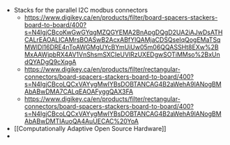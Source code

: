 - Stacks for the parallel I2C modbus connectors
	- https://www.digikey.ca/en/products/filter/board-spacers-stackers-board-to-board/400?s=N4IgjCBcoKwGwGYqgMZQGYEMA2BnApgDQgD2UA2iAJwDsATHCALrEAOALlCAMrsBOASwB2AcxABfYlQAMjaCDSQseIqQogEMaTSqMWIDl16DRE4nToAWGMgUYcBYmUiUw05m06QQASSHt8EXw%2BMxAAWjpbRX4AV1VnShsmSXCIeUVlRzUXEDgwSOTiMMso%2BxUndQYADgQ9cXqgA
	- https://www.digikey.ca/en/products/filter/rectangular-connectors/board-spacers-stackers-board-to-board/400?s=N4IgjCBcoLQCxVAYygMwIYBsDOBTANCAG4B2aWehA9lANogBMAbABwDMA7CALqEAOAFyggQAX3FA
	- https://www.digikey.ca/en/products/filter/rectangular-connectors/board-spacers-stackers-board-to-board/400?s=N4IgjCBcoLQCxVAYygMwIYBsDOBTANCAG4B2aWehA9lANogBMAbABwDMTIAuoQA4AuUECAC%20YoA
- [[Computationally Adaptive Open Source Hardware]]
-